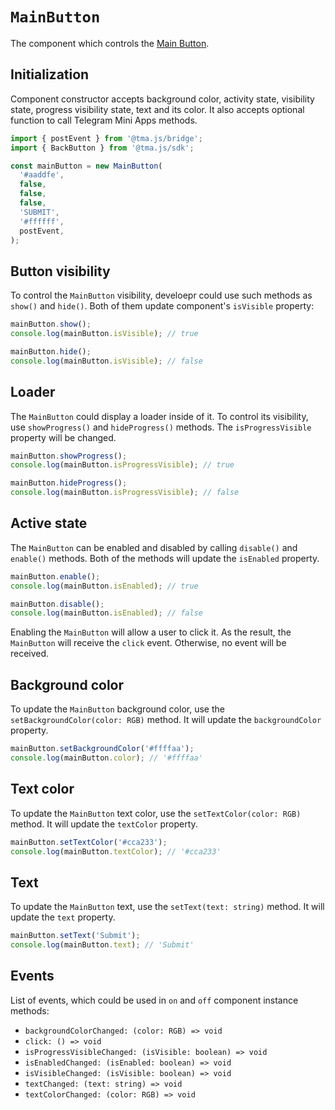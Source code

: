 # `MainButton`

The component which controls the [Main Button](../../../../platform/ui/main-button.md).

## Initialization

Component constructor accepts background color, activity state, visibility state, progress
visibility state, text and its color. It also accepts optional function to call Telegram Mini Apps
methods.

```typescript
import { postEvent } from '@tma.js/bridge';
import { BackButton } from '@tma.js/sdk';

const mainButton = new MainButton(
  '#aaddfe',
  false,
  false,
  false,
  'SUBMIT',
  '#ffffff',
  postEvent,
);
```

## Button visibility

To control the `MainButton` visibility, develoepr could use such methods as `show()` and `hide()`.
Both of them update component's `isVisible` property:

```typescript  
mainButton.show();
console.log(mainButton.isVisible); // true  

mainButton.hide();
console.log(mainButton.isVisible); // false  
```

## Loader

The `MainButton` could display a loader inside of it. To control its visibility,
use `showProgress()` and `hideProgress()` methods. The `isProgressVisible` property will be changed.

```typescript
mainButton.showProgress();
console.log(mainButton.isProgressVisible); // true  

mainButton.hideProgress();
console.log(mainButton.isProgressVisible); // false
```

## Active state

The `MainButton` can be enabled and disabled by calling `disable()` and `enable()` methods. Both of
the methods will update the `isEnabled` property.

```typescript
mainButton.enable();
console.log(mainButton.isEnabled); // true  

mainButton.disable();
console.log(mainButton.isEnabled); // false
```

Enabling the `MainButton` will allow a user to click it. As the result, the `MainButton` will
receive the `click` event. Otherwise, no event will be received.

## Background color

To update the `MainButton` background color, use the `setBackgroundColor(color: RGB)` method. It
will update the `backgroundColor` property.

```typescript 
mainButton.setBackgroundColor('#ffffaa');
console.log(mainButton.color); // '#ffffaa'
```

## Text color

To update the `MainButton` text color, use the `setTextColor(color: RGB)` method. It will update
the `textColor` property.

```typescript 
mainButton.setTextColor('#cca233');
console.log(mainButton.textColor); // '#cca233'
```

## Text

To update the `MainButton` text, use the `setText(text: string)` method. It will update the `text`
property.

```typescript
mainButton.setText('Submit');
console.log(mainButton.text); // 'Submit'
```

## Events

List of events, which could be used in `on` and `off` component instance methods:

- `backgroundColorChanged: (color: RGB) => void`
- `click: () => void`
- `isProgressVisibleChanged: (isVisible: boolean) => void`
- `isEnabledChanged: (isEnabled: boolean) => void`
- `isVisibleChanged: (isVisible: boolean) => void`
- `textChanged: (text: string) => void`
- `textColorChanged: (color: RGB) => void`
